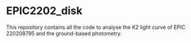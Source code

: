 # EPIC2202_disk
This repository contains all the code to analyse the K2 light curve of EPIC 220208795 and the ground-based photometry. 
